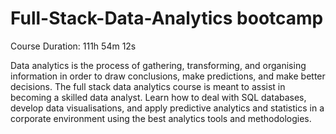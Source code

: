 # Full-Stack-Data-Analytics bootcamp


Course Duration: 111h 54m 12s

Data analytics is the process of gathering, transforming, and organising information in order to draw conclusions, make predictions, and make better decisions. The full stack data analytics course is meant to assist in becoming a skilled data analyst. Learn how to deal with SQL databases, develop data visualisations, and apply predictive analytics and statistics in a corporate environment using the best analytics tools and methodologies.
